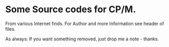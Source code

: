 # Some Source codes for CP/M.

From various Internet finds. For Author and more Information see header of files.

As always: If you want something removed, just drop me a note - thanks.



